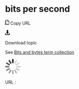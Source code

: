 # bits per second

![Copy URL](media/bits-per-second/Copy.png)
Copy URL

![Download](media/bits-per-second/Download.png)

Download topic

See [Bits and bytes term collection](https://worldready.cloudapp.net/Styleguide/Read?id=2700&topicid=26920)

![In progress](media/bits-per-second/activity-large.gif)

URL :
